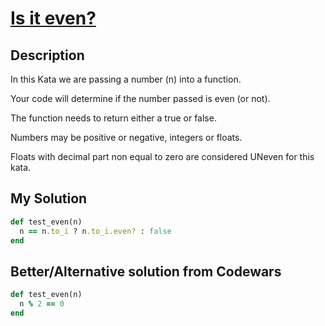 # [Is it even?](https://www.codewars.com/kata/555a67db74814aa4ee0001b5)

## Description
In this Kata we are passing a number (n) into a function.

Your code will determine if the number passed is even (or not).

The function needs to return either a true or false.

Numbers may be positive or negative, integers or floats.

Floats with decimal part non equal to zero are considered UNeven for this kata.

## My Solution
```ruby
def test_even(n)
  n == n.to_i ? n.to_i.even? : false
end
```
## Better/Alternative solution from Codewars
```ruby
def test_even(n)
  n % 2 == 0
end
```
